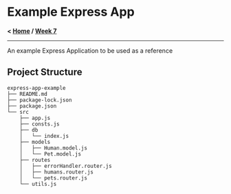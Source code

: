 # Example Express App

**< [Home](../../../README.md) / [Week 7](../../README.md)**

---

An example Express Application to be used as a reference

## Project Structure

```
express-app-example
├── README.md
├── package-lock.json
├── package.json
└── src
    ├── app.js
    ├── consts.js
    ├── db
    │   └── index.js
    ├── models
    │   ├── Human.model.js
    │   └── Pet.model.js
    ├── routes
    │   ├── errorHandler.router.js
    │   ├── humans.router.js
    │   └── pets.router.js
    └── utils.js
```
